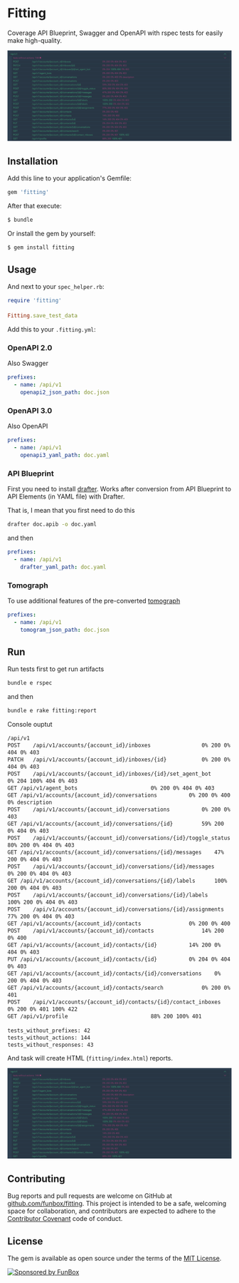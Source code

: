 # Fitting

Coverage API Blueprint, Swagger and OpenAPI with rspec tests for easily make high-quality.

![exmaple](example.png)

## Installation

Add this line to your application's Gemfile:

```ruby
gem 'fitting'
```

After that execute:

```bash
$ bundle
```

Or install the gem by yourself:

```bash
$ gem install fitting
```

## Usage
And next to your `spec_helper.rb`:

```ruby
require 'fitting'

Fitting.save_test_data
```

Add this to your `.fitting.yml`:

### OpenAPI 2.0
Also Swagger

```yaml
prefixes:
  - name: /api/v1
    openapi2_json_path: doc.json
```

### OpenAPI 3.0
Also OpenAPI

```yaml
prefixes:
  - name: /api/v1
    openapi3_yaml_path: doc.yaml
```

### API Blueprint
First you need to install [drafter](https://github.com/apiaryio/drafter).
Works after conversion from API Blueprint to API Elements (in YAML file) with Drafter.

That is, I mean that you first need to do this

```bash
drafter doc.apib -o doc.yaml
```

and then

```yaml
prefixes:
  - name: /api/v1
    drafter_yaml_path: doc.yaml
```

### Tomograph

To use additional features of the pre-converted [tomograph](https://github.com/funbox/tomograph)

```yaml
prefixes:
  - name: /api/v1
    tomogram_json_path: doc.json
```

## Run
Run tests first to get run artifacts
```bash
bundle e rspec
```

and then
```bash
bundle e rake fitting:report
```

Console ouptut

```text
/api/v1
POST	/api/v1/accounts/{account_id}/inboxes				 0% 200 0% 404 0% 403
PATCH	/api/v1/accounts/{account_id}/inboxes/{id}			 0% 200 0% 404 0% 403
POST	/api/v1/accounts/{account_id}/inboxes/{id}/set_agent_bot	 0% 204 100% 404 0% 403
GET	/api/v1/agent_bots						 0% 200 0% 404 0% 403
GET	/api/v1/accounts/{account_id}/conversations			 0% 200 0% 400 0% description
POST	/api/v1/accounts/{account_id}/conversations			 0% 200 0% 403
GET	/api/v1/accounts/{account_id}/conversations/{id}		 59% 200 0% 404 0% 403
POST	/api/v1/accounts/{account_id}/conversations/{id}/toggle_status	 80% 200 0% 404 0% 403
GET	/api/v1/accounts/{account_id}/conversations/{id}/messages	 47% 200 0% 404 0% 403
POST	/api/v1/accounts/{account_id}/conversations/{id}/messages	 0% 200 0% 404 0% 403
GET	/api/v1/accounts/{account_id}/conversations/{id}/labels		 100% 200 0% 404 0% 403
POST	/api/v1/accounts/{account_id}/conversations/{id}/labels		 100% 200 0% 404 0% 403
POST	/api/v1/accounts/{account_id}/conversations/{id}/assignments	 77% 200 0% 404 0% 403
GET	/api/v1/accounts/{account_id}/contacts				 0% 200 0% 400
POST	/api/v1/accounts/{account_id}/contacts				 14% 200 0% 400
GET	/api/v1/accounts/{account_id}/contacts/{id}			 14% 200 0% 404 0% 403
PUT	/api/v1/accounts/{account_id}/contacts/{id}			 0% 204 0% 404 0% 403
GET	/api/v1/accounts/{account_id}/contacts/{id}/conversations	 0% 200 0% 404 0% 403
GET	/api/v1/accounts/{account_id}/contacts/search			 0% 200 0% 401
POST	/api/v1/accounts/{account_id}/contacts/{id}/contact_inboxes	 0% 200 0% 401 100% 422
GET	/api/v1/profile							 88% 200 100% 401

tests_without_prefixes: 42
tests_without_actions: 144
tests_without_responses: 43
```

And task will create HTML (`fitting/index.html`) reports.

![exmaple](example.png)

## Contributing

Bug reports and pull requests are welcome on GitHub at [github.com/funbox/fitting](https://github.com/funbox/fitting).
This project is intended to be a safe, welcoming space for collaboration, and contributors are expected to adhere to the [Contributor Covenant](http://contributor-covenant.org) code of conduct.

## License

The gem is available as open source under the terms of the [MIT License](http://opensource.org/licenses/MIT).

[![Sponsored by FunBox](https://funbox.ru/badges/sponsored_by_funbox_centered.svg)](https://funbox.ru)
